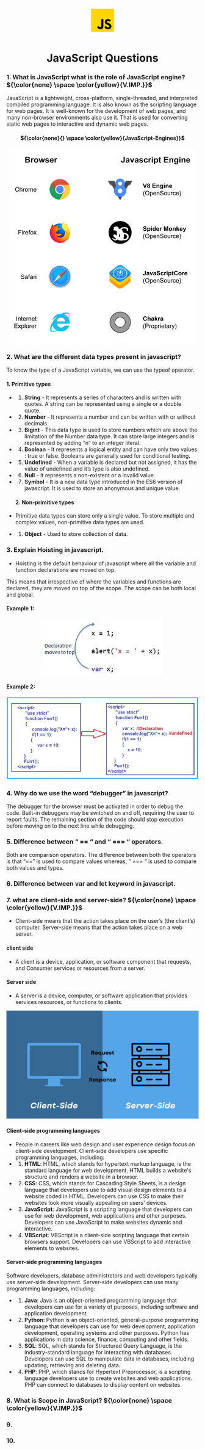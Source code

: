 <div align="center">
<img src='./Images/js.png' alt='JavaScript' height='80'>

<!-- $${\color{red}Welcome \space \color{lightblue}To \space \color{lightgreen}{github}}$$ -->

# JavaScript Questions
</div>

### 1. What is JavaScript what is the role of JavaScript engine? ${\color{none} \space \color{yellow}{V.IMP.}}$


JavaScript is a lightweight, cross-platform, single-threaded, and interpreted compiled programming language. It is also known as the scripting language for web pages. It is well-known for the development of web pages, and many non-browser environments also use it.  That is used for converting static web pages to interactive and dynamic web pages.

<div align="center">

#### ${\color{none}{} \space \color{yellow}{JavaScript-Engines}}$

<img src='./Images/js-enging-browser.png' alt='Hoisting' height=''>
</div>
<!-- JavaScript is a weakly typed language (dynamically typed). JavaScript can be used for Client-side developments as well as Server-side developments. JavaScript is both an imperative and declarative type of language. JavaScript contains a standard library of objects, like Array, Date, and Math, and a core set of language elements like operators, control structures, and statements.  -->


### 2. What are the different data types present in javascript?

 To know the type of a JavaScript variable, we can use the typeof operator.

#### 1. Primitive types

- 1. <b>String</b> -  It represents a series of characters and is written with quotes. A string can be represented using a single or a double quote.

- 2. <b>Number</b> - It represents a number and can be written with or without decimals.

- 3. <b>Bigint</b> - This data type is used to store numbers which are above the limitation of the Number data type. It can store large integers and is represented by adding “n” to an integer literal.

- 4. <b>Boolean</b> - It represents a logical entity and can have only two values : true or false. Booleans are generally used for conditional testing.

- 5. <b>Undefined</b> - When a variable is declared but not assigned, it has the value of undefined and it’s type is also undefined.

- 6. <b>Null</b> - It represents a non-existent or a invalid value.

- 7. <b>Symbol</b> - It is a new data type introduced in the ES6 version of javascript. It is used to store an anonymous and unique value.

  #### 2. Non-primitive types

- Primitive data types can store only a single value. To store multiple and complex values, non-primitive data types are used.
- 1. <b>Object</b> - Used to store collection of data.


### 3. Explain Hoisting in javascript.

- Hoisting is the default behaviour of javascript where all the variable and function declarations are moved on top.

This means that irrespective of where the variables and functions are declared, they are moved on top of the scope. The scope can be both local and global.

#### Example 1:
<div align="center">
<img src='./Images/Hoisting-1.jpeg' alt='Hoisting' height=''>
</div>

#### Example 2:
<img src='./Images/Hoisting-2.webp' alt='Hoisting' height=''>

### 4. Why do we use the word “debugger” in javascript?

The debugger for the browser must be activated in order to debug the code. Built-in debuggers may be switched on and off, requiring the user to report faults. The remaining section of the code should stop execution before moving on to the next line while debugging.

### 5. Difference between “ == “ and “ === “ operators.

Both are comparison operators. The difference between both the operators is that “==” is used to compare values whereas, “ === “ is used to compare both values and types.

### 6. Difference between var and let keyword in javascript.

### 7. what are client-side and server-side?  ${\color{none} \space \color{yellow}{V.IMP.}}$

- Client-side means that the action takes place on the user’s (the client’s) computer. Server-side means that the action takes place on a web server. 
#### client side
- A client is a device, application, or software component that requests, and Consumer services or resources from a server.

#### Server side

- A server is a device, computer, or software application that provides services resources, or functions to clients.

<div align="center">
<img src='./Images/client-and-server-side.png' alt='Hoisting' height=''>
</div>

#### Client-side programming languages
- People in careers like web design and user experience design focus on client-side development. Client-side developers use specific programming languages, including:
- 1. <b>HTML</b>: HTML, which stands for hypertext markup language, is the standard language for web development. HTML builds a website's structure and renders a website in a browser.
- 2. <b>CSS</b>: CSS, which stands for Cascading Style Sheets, is a design language that developers use to add visual design elements to a website coded in HTML. Developers can use CSS to make their websites look more visually appealing on users' devices.
- 3. <b>JavaScript</b>: JavaScript is a scripting language that developers can use for web development, web applications and other purposes. Developers can use JavaScript to make websites dynamic and interactive.
- 4. <b>VBScript</b>: VBScript is a client-side scripting language that certain browsers support. Developers can use VBScript to add interactive elements to websites.

#### Server-side programming languages
Software developers, database administrators and web developers typically use server-side development. Server-side developers can use many programming languages, including:

- 1. <b>Java</b>: Java is an object-oriented programming language that developers can use for a variety of purposes, including software and application development.
- 2. <b>Python</b>: Python is an object-oriented, general-purpose programming language that developers can use for web development, application development, operating systems and other purposes. Python has applications in data science, finance, computing and other fields.
- 3. <b>SQL</b>: SQL, which stands for Structured Query Language, is the industry-standard language for interacting with databases. Developers can use SQL to manipulate data in databases, including updating, retrieving and deleting data.
- 4. <b>PHP</b>: PHP, which stands for Hypertext Preprocessor, is a scripting language developers use to create websites and web applications. PHP can connect to databases to display content on websites.

### 8. What is Scope in JavaScript? ${\color{none} \space \color{yellow}{V.IMP.}}$


### 9. 
### 10.